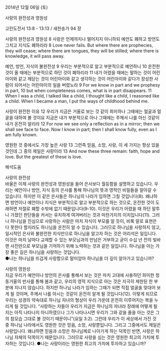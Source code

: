 2014년 12월 06일 (토)

사랑의 완전성과 영원성



고린도전서 13:8 - 13:13 / 새찬송가 94 장


사랑의 완전성과 영원성
8 사랑은 언제까지나 떨어지지 아니하되 예언도 폐하고 방언도 그치고 지식도 폐하리라 
8 Love never fails. But where there are prophecies, they will cease; where there are tongues, they will be stilled; where there is knowledge, it will pass away. 

예언, 방언, 지식의 불완전성
9 우리는 부분적으로 알고 부분적으로 예언하니 10 온전한 것이 올 때에는 부분적으로 하던 것이 폐하리라 11 내가 어렸을 때에는 말하는 것이 어린아이와 같고 깨닫는 것이 어린아이와 같고 생각하는 것이 어린아이와 같다가 장성한 사람이 되어서는 어린아이의 일을 버렸노라 
9 For we know in part and we prophesy in part, 10 but when completeness comes, what is in part disappears. 11 When I was a child, I talked like a child, I thought like a child, I reasoned like a child. When I became a man, I put the ways of childhood behind me. 

사랑이 완전한 이유
12 우리가 지금은 거울로 보는 것 같이 희미하나 그때에는 얼굴과 얼굴을 대하여 볼 것이요 지금은 내가 부분적으로 아나 그때에는 주께서 나를 아신 것같이 내가 온전히 알리라 
12 For now we see only a reflection as in a mirror; then we shall see face to face. Now I know in part; then I shall know fully, even as I am fully known.

영원한 것 중에서도 가장 높은 사랑
13 그런즉 믿음, 소망, 사랑, 이 세 가지는 항상 있을 것인데 그 중의 제일은 사랑이라
13 And now these three remain: faith, hope and love. But the greatest of these is love.

해석도움





사랑의 완전성  
바울은 이제 사랑의 완전성과 영원성을 들어 은사보다 월등함을 설명하고 있습니다. 우리는 예언이나 방언, 지식 등의 은사를 통해 하나님의 뜻과 영적인 비밀들을 알아갈 수 있습니다. 하지만 이 같은 은사들은 하나님의 나라가 임하면 그칠 것입니다(8). 왜냐하면 방언이나 예언이나 지식은 부분적으로 알고 부분적으로 하는 것으로, 온전한 것이 도래하면 저절로 폐할 수밖에 없기 때문입니다(9-10). 이것은 우리가 어렸을 때 하던 말투나 가졌던 판단들을 커서는 유치하게 여겨버리는 것과 마찬가지의 이치입니다(11). 그러나 하나님을 진심으로 사랑하는 사람은 마치 자식이 부모를 알 듯이, 비록 말로 표현은 다 못한다 할지라도 하나님을 온전히 알 수 있습니다. 그러므로 하나님을 사랑하지 않고, 일시적인 은사와 불완전한 지식만으로 하나님을 알고자 하는 것은 어리석은 일입니다. 이것은 마치 날마다 교제할 수 있는 부모님과의 만남은 거부하고 굳이 수십 년 전의 빛바랜 사진만으로 부모님을 기억하기 위해 노력하는 것과 같은 일입니다. 하나님을 아는 가장 좋은 길은 하나님을 사랑하는 것입니다.   
●나는 하나님을 뜨겁게 사랑함으로 말미암아 하나님을 더 깊이 알아가고 있습니까?

사랑의 영원성  
지금 우리가 예언이나 방언의 은사를 통해서 보는 것은 마치 고대에 사용하던 희미한 청동거울의 반사를 통해 봄과 같고, 우리의 영적 지식으로 아는 것은 지극히 제한된 한 부분에 지나지 않습니다. 하지만 하나님 나라가 임하는 그때가 되면 직접 얼굴을 맞대어 보게 될 것이며, 주께서 나를 아시는 것같이 온전히 알게 될 것입니다(12). 이렇게 되므로 우리는 성경의 약속대로 하나님 자녀의 형상이 우리 가운데 온전히 이루어지는 복을 누리게 될 것입니다. “사랑하는 자들아 우리가 지금은 하나님의 자녀라 장래에 어떻게 될지는 아직 나타나지 아니하였으나 그가 나타나시면 우리가 그와 같을 줄을 아는 것은 그의 참모습 그대로 볼 것이기 때문이니”(요일 3:2). 그런데 우리가 이 세상에서 가진 것 중 하나님 나라에서도 영원한 것은 믿음, 소망, 사랑뿐입니다. 그리고 그중에서도 제일은 사랑입니다. 왜냐하면 믿음과 소망은 하나님께로 나아가게 하는 덕목인 반면, 사랑은 하나님 자체의 덕목이기 때문입니다. 그러므로 사랑을 심는 것은 영원한 최고의 가치에 투자하는 것입니다.
●나는 사랑이라는 영원한 최고의 가치에 투자하고 있습니까?